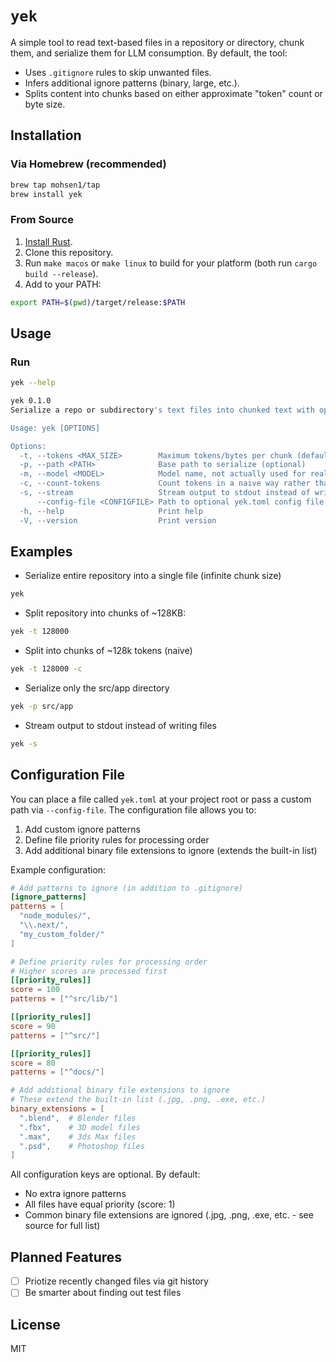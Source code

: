 # `yek`

A simple tool to read text-based files in a repository or directory, chunk them, and serialize them for LLM consumption. By default, the tool:
- Uses `.gitignore` rules to skip unwanted files.
- Infers additional ignore patterns (binary, large, etc.).
- Splits content into chunks based on either approximate "token" count or byte size.

## Installation

### Via Homebrew (recommended)

```bash
brew tap mohsen1/tap
brew install yek
```

### From Source

1. [Install Rust](https://www.rust-lang.org/tools/install).
2. Clone this repository.
3. Run `make macos` or `make linux` to build for your platform (both run `cargo build --release`).
4. Add to your PATH:
```bash
export PATH=$(pwd)/target/release:$PATH
```

## Usage

### Run
```bash
yek --help

yek 0.1.0
Serialize a repo or subdirectory's text files into chunked text with optional token counting.

Usage: yek [OPTIONS]

Options:
  -t, --tokens <MAX_SIZE>        Maximum tokens/bytes per chunk (defaults to Infinity if omitted or 0)
  -p, --path <PATH>              Base path to serialize (optional)
  -m, --model <MODEL>            Model name, not actually used for real token counting, but accepted for parity
  -c, --count-tokens             Count tokens in a naive way rather than bytes
  -s, --stream                   Stream output to stdout instead of writing to files
      --config-file <CONFIGFILE> Path to optional yek.toml config file
  -h, --help                     Print help
  -V, --version                  Print version
```

## Examples
- Serialize entire repository into a single file (infinite chunk size)
```bash
yek
```

- Split repository into chunks of ~128KB:
```bash
yek -t 128000
```

- Split into chunks of ~128k tokens (naive)
```bash
yek -t 128000 -c
```

- Serialize only the src/app directory
```bash
yek -p src/app
```

- Stream output to stdout instead of writing files
```bash
yek -s
```

## Configuration File

You can place a file called `yek.toml` at your project root or pass a custom path via `--config-file`. The configuration file allows you to:

1. Add custom ignore patterns
2. Define file priority rules for processing order
3. Add additional binary file extensions to ignore (extends the built-in list)

Example configuration:

```toml
# Add patterns to ignore (in addition to .gitignore)
[ignore_patterns]
patterns = [
  "node_modules/",
  "\\.next/",
  "my_custom_folder/"
]

# Define priority rules for processing order
# Higher scores are processed first
[[priority_rules]]
score = 100
patterns = ["^src/lib/"]

[[priority_rules]]
score = 90
patterns = ["^src/"]

[[priority_rules]]
score = 80
patterns = ["^docs/"]

# Add additional binary file extensions to ignore
# These extend the built-in list (.jpg, .png, .exe, etc.)
binary_extensions = [
  ".blend",  # Blender files
  ".fbx",    # 3D model files
  ".max",    # 3ds Max files
  ".psd",    # Photoshop files
]
```

All configuration keys are optional. By default:
- No extra ignore patterns
- All files have equal priority (score: 1)
- Common binary file extensions are ignored (.jpg, .png, .exe, etc. - see source for full list) 

## Planned Features

- [ ] Priotize recently changed files via git history
- [ ] Be smarter about finding out test files

## License

MIT
